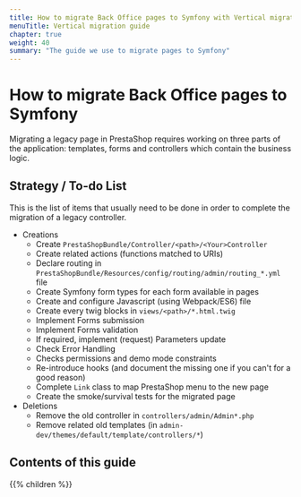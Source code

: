 ```yaml
---
title: How to migrate Back Office pages to Symfony with Vertical migration
menuTitle: Vertical migration guide
chapter: true
weight: 40
summary: "The guide we use to migrate pages to Symfony"
---
```


# How to migrate Back Office pages to Symfony

Migrating a legacy page in PrestaShop requires working on three parts of the application: templates, forms and controllers which contain the business logic.

## Strategy / To-do List

This is the list of items that usually need to be done in order to complete the migration of a legacy controller.

- Creations
    - Create `PrestaShopBundle/Controller/<path>/<Your>Controller`
    - Create related actions (functions matched to URIs)
    - Declare routing in `PrestaShopBundle/Resources/config/routing/admin/routing_*.yml` file
    - Create Symfony form types for each form available in pages
    - Create and configure Javascript (using Webpack/ES6) file
    - Create every twig blocks in `views/<path>/*.html.twig`
    - Implement Forms submission
    - Implement Forms validation
    - If required, implement (request) Parameters update
    - Check Error Handling
    - Checks permissions and demo mode constraints
    - Re-introduce hooks (and document the missing one if you can't for a good reason)
    - Complete `Link` class to map PrestaShop menu to the new page
    - Create the smoke/survival tests for the migrated page
- Deletions
    - Remove the old controller in `controllers/admin/Admin*.php`
    - Remove related old templates (in `admin-dev/themes/default/template/controllers/*`)

## Contents of this guide

{{% children %}}
